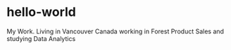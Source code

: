 # hello-world
My Work.
Living in Vancouver Canada working in Forest Product Sales and studying Data Analytics 
